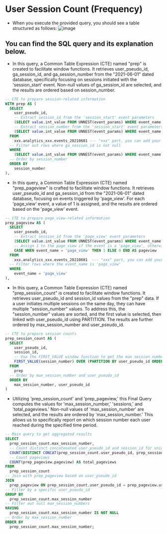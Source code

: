 # User Session Count (Frequency)

* When you execute the provided query, you should see a table structured as follows:
![image](https://github.com/OguzhanGunduz/UserSessionCount-BQ/assets/89355322/c3c70e8e-647c-4125-81d9-4087c8bf424b)



## You can find the SQL query and its explanation below.

* In this query, a Common Table Expression (CTE) named "prep" is created to facilitate window functions. It retrieves user_pseudo_id, ga_session_id, and ga_session_number from the "2021-06-01" dated database, specifically focusing on sessions initiated with the 'session_start' event. Non-null values of ga_session_id are selected, and the results are ordered based on session_number.
```SQL
-- CTE to prepare session-related information
WITH prep AS (
  SELECT
    user_pseudo_id,
    -- Extract session_id from the 'session_start' event parameters
    (SELECT value.int_value FROM UNNEST(event_params) WHERE event_name = 'session_start' AND key = 'ga_session_id') AS session_id,
    -- Extract session_number from the 'session_start' event parameters
    (SELECT value.int_value FROM UNNEST(event_params) WHERE event_name = 'session_start' AND key = 'ga_session_number') AS session_number,
  FROM
    xxx.analytics_xxx.events_20210601 --- "xxx" part, you can add your id
  -- Filter out rows where ga_session_id is not null
  WHERE
    (SELECT value.int_value FROM UNNEST(event_params) WHERE event_name = 'session_start' AND key = 'ga_session_id') IS NOT NULL
  -- Order by session_number
  ORDER BY
    session_number
),
```

* In this query, a Common Table Expression (CTE) named "prep_pageview" is crafted to facilitate window functions. It retrieves user_pseudo_id and ga_session_id from the "2021-06-01" dated database, focusing on events triggered by 'page_view'. For each 'page_view' event, a value of 1 is assigned, and the results are ordered based on the 'page_view' event.
```SQL
-- CTE to prepare page_view-related information
prep_pageview AS (
  SELECT
    user_pseudo_id,
    -- Extract session_id from the 'page_view' event parameters
    (SELECT value.int_value FROM UNNEST(event_params) WHERE event_name = 'page_view' AND key = 'ga_session_id') AS session_id,
    -- Assign 1 to the page_view if the event is a 'page_view', otherwise 0
    CASE WHEN event_name = 'page_view' THEN 1 ELSE 0 END AS pageview
  FROM
    xxx.analytics_xxx.events_20210601  --- "xxx" part, you can add your id
  -- Filter rows where the event_name is 'page_view'
  WHERE
    event_name = 'page_view'
),
```

* In this query, a Common Table Expression (CTE) named "prep_session_count" is created to facilitate window functions. It retrieves user_pseudo_id and session_id values from the "prep" data. If a user initiates multiple sessions on the same day, they can have multiple "session_number" values. To address this, the "session_number" values are sorted, and the first value is selected, then linked with user_pseudo_id using PARTITION. The results are further ordered by max_session_number and user_pseudo_id.
```SQL
-- CTE to prepare session counts
prep_session_count AS (
  SELECT
    user_pseudo_id,
    session_id,
    -- Use the FIRST_VALUE window function to get the max session number for each user
    FIRST_VALUE(session_number) OVER (PARTITION BY user_pseudo_id ORDER BY session_number DESC) AS max_session_number
  FROM
    prep
  -- Order by max_session_number and user_pseudo_id
  ORDER BY
    max_session_number, user_pseudo_id
)
```

* Utilizing 'prep_session_count' and 'prep_pageview,' this Final Query computes the values for 'max_session_number,' 'sessions,' and 'total_pageviews.' Non-null values of 'max_session_number' are selected, and the results are ordered by 'max_session_number.' This allows us to specifically report on which session number each user reached during the specified time period.
```SQL
-- Main query to get aggregated results
SELECT
  prep_session_count.max_session_number,
  -- Count distinct concatenated user_pseudo_id and session_id for unique sessions
  COUNT(DISTINCT CONCAT(prep_session_count.user_pseudo_id, prep_session_count.session_id)) AS sessions,
  -- Count pageviews
  COUNT(prep_pageview.pageview) AS total_pageviews
FROM
  prep_session_count
-- Join with prep_pageview based on user_pseudo_id
JOIN
  prep_pageview ON prep_session_count.user_pseudo_id = prep_pageview.user_pseudo_id
-- Filter by a specific user_pseudo_id
GROUP BY
  prep_session_count.max_session_number
-- Filter out null max_session_numbers
HAVING
  prep_session_count.max_session_number IS NOT NULL
-- Order by max_session_number
ORDER BY
  prep_session_count.max_session_number;
```
